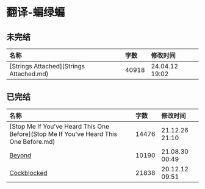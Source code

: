 # 翻译-蝙绿蝙

## 未完结

|名称|字数|修改时间|
|:-|:-|:-|
|[Strings Attached](Strings Attached.md)|40918|24.04.12 19:02|

## 已完结

|名称|字数|修改时间|
|:-|:-|:-|
|[Stop Me If You've Heard This One Before](Stop Me If You've Heard This One Before.md)|14476|21.12.26 21:10|
|[Beyond](Beyond.md)|10190|21.08.30 00:49|
|[Cockblocked](Cockblocked.md)|21838|20.12.12 09:51|
